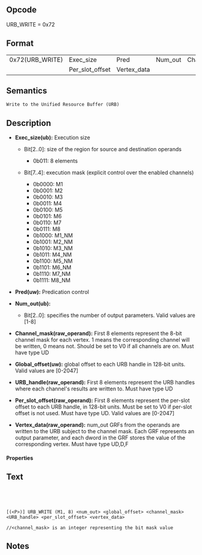 <!---======================= begin_copyright_notice ============================

Copyright (c) 2019-2021 Intel Corporation

Permission is hereby granted, free of charge, to any person obtaining a copy
of this software and associated documentation files (the "Software"),
to deal in the Software without restriction, including without limitation
the rights to use, copy, modify, merge, publish, distribute, sublicense,
and/or sell copies of the Software, and to permit persons to whom
the Software is furnished to do so, subject to the following conditions:

The above copyright notice and this permission notice shall be included
in all copies or substantial portions of the Software.

THE SOFTWARE IS PROVIDED "AS IS", WITHOUT WARRANTY OF ANY KIND, EXPRESS OR
IMPLIED, INCLUDING BUT NOT LIMITED TO THE WARRANTIES OF MERCHANTABILITY,
FITNESS FOR A PARTICULAR PURPOSE AND NONINFRINGEMENT. IN NO EVENT SHALL THE
AUTHORS OR COPYRIGHT HOLDERS BE LIABLE FOR ANY CLAIM, DAMAGES OR OTHER
LIABILITY, WHETHER IN AN ACTION OF CONTRACT, TORT OR OTHERWISE, ARISING
FROM, OUT OF OR IN CONNECTION WITH THE SOFTWARE OR THE USE OR OTHER DEALINGS
IN THE SOFTWARE.

============================= end_copyright_notice ==========================-->

 

## Opcode

  URB_WRITE = 0x72

## Format

| | | | | | | |
| --- | --- | --- | --- | --- | --- | --- |
| 0x72(URB_WRITE) | Exec_size       | Pred        | Num_out | Channel_mask | Global_offset | URB_handle |
|                 | Per_slot_offset | Vertex_data |         |              |               |            |


## Semantics




    Write to the Unified Resource Buffer (URB)

## Description


- **Exec_size(ub):** Execution size
 
  - Bit[2..0]: size of the region for source and destination operands
 
    - 0b011:  8 elements 
  - Bit[7..4]: execution mask (explicit control over the enabled channels)
 
    - 0b0000:  M1 
    - 0b0001:  M2 
    - 0b0010:  M3 
    - 0b0011:  M4 
    - 0b0100:  M5 
    - 0b0101:  M6 
    - 0b0110:  M7 
    - 0b0111:  M8 
    - 0b1000:  M1_NM 
    - 0b1001:  M2_NM 
    - 0b1010:  M3_NM 
    - 0b1011:  M4_NM 
    - 0b1100:  M5_NM 
    - 0b1101:  M6_NM 
    - 0b1110:  M7_NM 
    - 0b1111:  M8_NM
- **Pred(uw):** Predication control

- **Num_out(ub):** 
 
  - Bit[2..0]: specifies the number of output parameters. Valid values are [1-8]

- **Channel_mask(raw_operand):** First 8 elements represent the 8-bit channel mask for each vertex. 1 means the corresponding channel will be written, 0 means not. Should be set to V0 if all channels are on. Must have type UD

- **Global_offset(uw):** global offset to each URB handle in 128-bit units. Valid values are  [0-2047]

- **URB_handle(raw_operand):** First 8 elements represent the URB handles where each channel's results are written to. Must have type UD

- **Per_slot_offset(raw_operand):** First 8 elements represent the per-slot offset to each URB handle, in 128-bit units. Must be set to V0 if per-slot offset is not used. Must have type UD. Valid values are  [0-2047]

- **Vertex_data(raw_operand):** num_out GRFs from the operands are written to the URB subject to the channel mask. Each GRF represents an output parameter, and each dword in the GRF stores the value of the corresponding vertex. Must have type UD,D,F

#### Properties


## Text
```
    



[(<P>)] URB_WRITE (M1, 8) <num_out> <global_offset> <channel_mask> <URB_handle> <per_slot_offset> <vertex_data>

//<channel_mask> is an integer representing the bit mask value
```



## Notes


